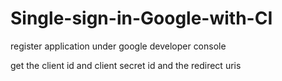 # Single-sign-in-Google-with-CI

register application under google developer console

get the client id and client secret id and the redirect uris

